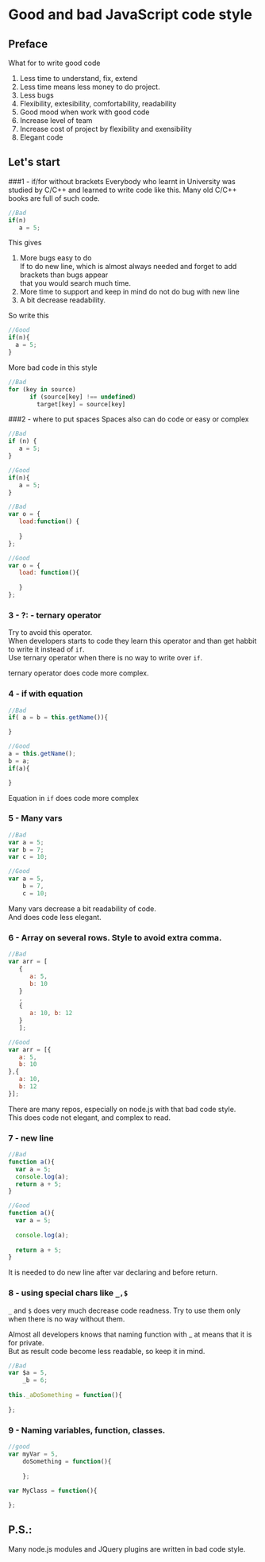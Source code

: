 Good and bad JavaScript code style
==================

Preface
--------------------------------------
 What for to write good code  
 1. Less time to understand, fix, extend
 2. Less time means less money to do project.
 3. Less bugs
 4. Flexibility, extesibility, comfortability, readability
 5. Good mood when work with good code
 6. Increase level of team
 7. Increase cost of project by flexibility and exensibility
 8. Elegant code

Let's start
--------------------------------------

###1 - if/for without brackets
Everybody who learnt in University was studied by C/C++ and learned to write code like this.
Many old C/C++ books are full of such code.  
```javascript
//Bad
if(n)
   a = 5;
```
This gives  
1. More bugs easy to do  
   If to do new line, which is almost always needed and forget to add brackets than bugs appear  
   that you would search much time.  
2. More time to support and keep in mind do not do bug with new line  
3. A bit decrease readability.  

So write this
```javascript
//Good
if(n){
  a = 5;
}
```
More bad code in this style
```javascript
//Bad
for (key in source)
      if (source[key] !== undefined)
        target[key] = source[key]
```

###2 - where to put spaces
Spaces also can do code or easy or complex

```javascript
//Bad
if (n) {
   a = 5;
}
```

```javascript
//Good
if(n){
   a = 5;
}
```
  
```javascript
//Bad
var o = {
   load:function() {
      
   }
};
```

```javascript
//Good
var o = {
   load: function(){
      
   }
};
```

### 3 - ?: - ternary operator
Try to avoid this operator.  
When developers starts to code they learn this operator and than get habbit to write it instead of ```if```.  
Use ternary operator when there is no way to write over ```if```.  
  
ternary operator does code more complex.

### 4 - if with equation
```javascript
//Bad
if( a = b = this.getName()){

}
```

```javascript
//Good
a = this.getName();
b = a;
if(a){

}
```

Equation in ```if``` does code more complex

### 5 - Many vars

```javascript
//Bad
var a = 5;
var b = 7;
var c = 10;
```

```javascript
//Good
var a = 5,
    b = 7,
    c = 10;
```

Many vars decrease a bit readability of code.  
And does code less elegant.

### 6 - Array on several rows. Style to avoid extra comma.
```javascript
//Bad
var arr = [
   {
      a: 5,
      b: 10
   }
   ,
   {
      a: 10, b: 12
   }
   ];
```

```javascript
//Good
var arr = [{
   a: 5,
   b: 10
},{
   a: 10,
   b: 12
}];
```
There are many repos, especially on node.js with that bad code style.  
This does code not elegant, and complex to read.  

### 7 - new line

```javascript
//Bad
function a(){
  var a = 5;
  console.log(a);
  return a + 5;
}
```
  

```javascript
//Good
function a(){
  var a = 5;
  
  console.log(a);
  
  return a + 5;
}
```

It is needed to do new line after var declaring and before return.  

### 8 - using special chars like ```_,$```

```_``` and ```$``` does very much decrease code readness.
Try to use them only when there is no way without them.  

Almost all developers knows that naming function with _ at means that it is for private.  
But as result code become less readable, so keep it in mind.  
```javascript
//Bad
var $a = 5,
    _b = 6;
    
this._aDoSomething = function(){
   
};

```

### 9 - Naming variables, function, classes.
```javascript
//good
var myVar = 5,
    doSomething = function(){
    
    };
   
var MyClass = function(){

};
```

P.S.:
----------------------------
Many node.js modules and JQuery plugins are written in bad code style.  
